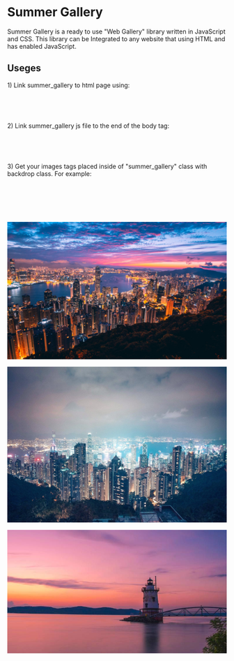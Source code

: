 <h1>Summer Gallery</h1>
<p>
Summer Gallery is a ready to use "Web Gallery" library written in JavaScript and CSS.  This library can be Integrated to any website that using HTML and has enabled JavaScript.
</p>
<h2>Useges</h2>
<p>
1) Link summer_gallery to html page using:
</p>
<pre>
<code>
<link rel="stylesheet" href="summer_gallery.css">
</code>
</pre>
<p>
2) Link summer_gallery js file to the end of the body tag:
</p>
<pre>
<code>
<script src="summer_gallery.js"></script>
</code>
</pre>
<p>
3) Get your images tags placed inside of "summer_gallery" class with backdrop class. For example:
</p>
<pre>
<code>
    <div class="summer_gallery">
        <div class="backdrop"></div>
        <img src="images/1.jpg" alt="">
        <img src="images/2.jpg" alt="">
        <img src="images/3.jpg" alt="">
    </div>
</code>
</pre>